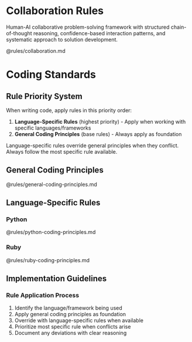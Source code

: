 # Collaboration Rules

Human-AI collaborative problem-solving framework with structured chain-of-thought reasoning, confidence-based interaction patterns, and systematic approach to solution development.

@rules/collaboration.md

# Coding Standards

## Rule Priority System

When writing code, apply rules in this priority order:

1. **Language-Specific Rules** (highest priority) - Apply when working with specific languages/frameworks
2. **General Coding Principles** (base rules) - Always apply as foundation

Language-specific rules override general principles when they conflict. Always follow the most specific rule available.

## General Coding Principles

@rules/general-coding-principles.md

## Language-Specific Rules

### Python
@rules/python-coding-principles.md

### Ruby
@rules/ruby-coding-principles.md

## Implementation Guidelines

### Rule Application Process
1. Identify the language/framework being used
2. Apply general coding principles as foundation
3. Override with language-specific rules when available
4. Prioritize most specific rule when conflicts arise
5. Document any deviations with clear reasoning
